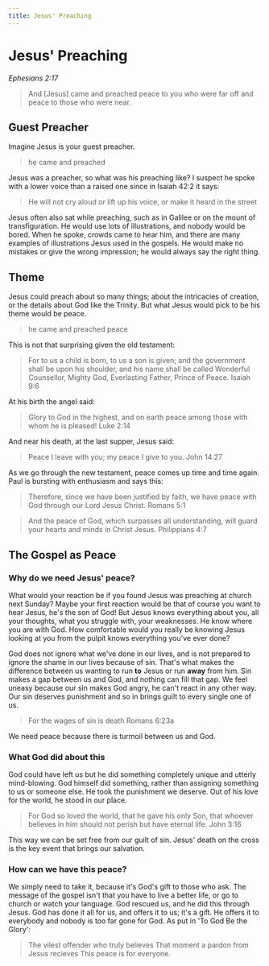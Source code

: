 ```yaml
---
title: Jesus' Preaching
---
```

# Jesus' Preaching
*Ephesians 2:17*

> And [Jesus] came and preached peace to you who were far off and peace to those who were near.

## Guest Preacher
Imagine Jesus is your guest preacher.

> he came and preached

Jesus was a preacher, so what was his preaching like?
I suspect he spoke with a lower voice than a raised one since in Isaiah 42:2 it says:

> He will not cry aloud or lift up his voice, or make it heard in the street

Jesus often also sat while preaching, such as in Galilee or on the mount of transfiguration.
He would use lots of illustrations, and nobody would be bored.
When he spoke, crowds came to hear him, and there are many examples of illustrations Jesus used in the gospels.
He would make no mistakes or give the wrong impression; he would always say the right thing.

## Theme
Jesus could preach about so many things; about the intricacies of creation, or the details about God like the Trinity.
But what Jesus would pick to be his theme would be peace.

> he came and preached peace

This is not that surprising given the old testament:

> For to us a child is born, to us a son is given;
> and the government shall be upon his shoulder,
> and his name shall be called Wonderful Counsellor,
> Mighty God, Everlasting Father, Prince of Peace.
Isaiah 9:6

At his birth the angel said:

> Glory to God in the highest, and on earth peace
> among those with whom he is pleased!
Luke 2:14

And near his death, at the last supper, Jesus said:

> Peace I leave with you; my peace I give to you.
John 14:27

As we go through the new testament, peace comes up time and time again.
Paul is bursting with enthusiasm and says this:

> Therefore, since we have been justified by faith,
> we have peace with God through our Lord Jesus Christ.
Romans 5:1

> And the peace of God, which surpasses all understanding,
> will guard your hearts and minds in Christ Jesus.
Philippians 4:7

## The Gospel as Peace
### Why do we need Jesus' peace?
What would your reaction be if you found Jesus was preaching at church next
Sunday?  Maybe your first reaction would be that of course you want to hear
Jesus, he's the son of God!  But Jesus knows everything about you, all your
thoughts, what you struggle with, your weaknesses.  He know where you are with
God.  How comfortable would you really be knowing Jesus looking at you from the
pulpit knows everything you've ever done?

God does not ignore what we've done in our lives, and is not prepared to ignore
the shame in our lives because of sin.  That's what makes the difference
between us wanting to run **to** Jesus or run **away** from him.
Sin makes a gap between us and God, and nothing can fill that gap.
We feel uneasy because our sin makes God angry, he can't react in any other way.
Our sin deserves punishment and so in brings guilt to every single one of us.

> For the wages of sin is death
Romans 6:23a

We need peace because there is turmoil between us and God.

### What God did about this
God could have left us but he did something completely unique and utterly mind-blowing.
God himself did something, rather than assigning something to us or someone else.
He took the punishment we deserve.
Out of his love for the world, he stood in our place.

> For God so loved the world, that he gave his only Son, that whoever believes
> in him should not perish but have eternal life.
John 3:16

This way we can be set free from our guilt of sin.
Jesus' death on the cross is the key event that brings our salvation.

### How can we have this peace?
We simply need to take it, because it's God's gift to those who ask.
The message of the gospel isn't that you have to live a better life, or go to
church or watch your language.
God rescued us, and he did this through Jesus.
God has done it all for us, and offers it to us; it's a gift.
He offers it to everybody and nobody is too far gone for God.
As put in 'To God Be the Glory':

> The vilest offender who truly believes
> That moment a pardon from Jesus recieves
This peace is for everyone.
